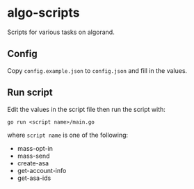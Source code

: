 # algo-scripts

Scripts for various tasks on algorand.

## Config

Copy `config.example.json` to `config.json` and fill in the values.

## Run script

Edit the values in the script file then run the script with:

```shell
go run <script name>/main.go
```

where `script name` is one of the following:

* mass-opt-in
* mass-send
* create-asa
* get-account-info
* get-asa-ids
